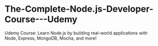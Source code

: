 # The-Complete-Node.js-Developer-Course---Udemy
Udemy Course: Learn Node.js by building real-world applications with Node, Express, MongoDB, Mocha, and more!
